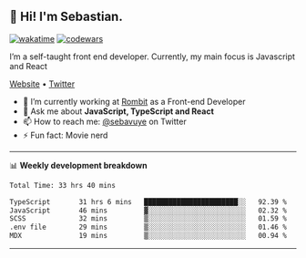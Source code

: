 ## 👋 Hi! I'm Sebastian.

[![wakatime](https://wakatime.com/badge/user/df0036c6-328a-4a39-be9b-e49417ed22a1.svg)](https://wakatime.com/@df0036c6-328a-4a39-be9b-e49417ed22a1)
[![codewars](https://www.codewars.com/users/sebavuye/badges/small)](https://www.codewars.com/users/sebavuye)

I’m a self-taught front end developer. Currently, my main focus is Javascript and React

[Website](https://sebastianvuye.be) • [Twitter](https://twitter.com/sebavuye)

- 🔭 I’m currently working at [Rombit](https://rombit.com/) as a Front-end Developer
- 💬 Ask me about **JavaScript, TypeScript and React**
- 📫 How to reach me: [@sebavuye](https://twitter.com/sebavuye) on Twitter
- ⚡ Fun fact: Movie nerd

-------

📊 **Weekly development breakdown**

<!--START_SECTION:waka-->

```txt
Total Time: 33 hrs 40 mins

TypeScript       31 hrs 6 mins   ███████████████████████░░   92.39 %
JavaScript       46 mins         ▓░░░░░░░░░░░░░░░░░░░░░░░░   02.32 %
SCSS             32 mins         ▒░░░░░░░░░░░░░░░░░░░░░░░░   01.59 %
.env file        29 mins         ▒░░░░░░░░░░░░░░░░░░░░░░░░   01.46 %
MDX              19 mins         ▒░░░░░░░░░░░░░░░░░░░░░░░░   00.94 %
```

<!--END_SECTION:waka-->
-------
